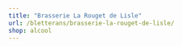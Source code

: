 ```yaml
---
title: "Brasserie La Rouget de Lisle"
url: /bletterans/brasserie-la-rouget-de-lisle/
shop: alcool
---
```

